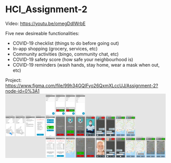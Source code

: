 # HCI_Assignment-2

Video: https://youtu.be/omegDdlWrbE

Five new desireable functionalities:
- COVID-19 checklist (things to do before going out)
- In-app shopping (grocery, services, etc)
- Community activities (bingo, community chat, etc)
- COVID-19 safety score (how safe your neighbourhood is)
- COVID-19 reminders (wash hands, stay home, wear a mask when out, etc)

Project: https://www.figma.com/file/99h34GQIFyo26QxmXLccUJ/Assignment-2?node-id=0%3A1
<img src="assignment2 screenshot.png"/>
